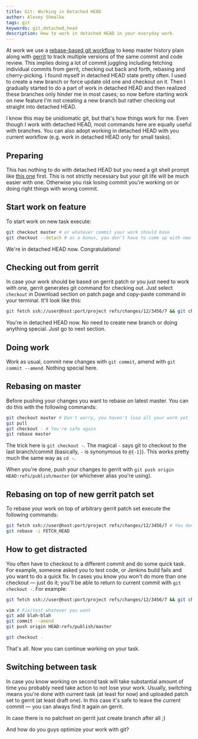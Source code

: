 ```yaml
---
title: Git: Working in Detached HEAD
author: Alexey Shmalko
tags: git
keywords: git,detached,head
description: How to work in detached HEAD in your everyday work.
---
```

At work we use a [rebase-based git workflow](http://unethicalblogger.com/2010/04/02/a-rebase-based-workflow.html) to keep master history plain along with [gerrit](https://code.google.com/p/gerrit/) to track multiple versions of the same commit and code review. This implies doing a lot of commit juggling including fetching individual commits from gerrit, checking out back and forth, rebasing and cherry-picking. I found myself in detached HEAD state pretty often. I used to create a new branch or force update old one and checkout on it. Then I gradually started to do a part of work in detached HEAD and then realized these branches only hinder me in most cases; so now before starting work on new feature I'm not creating a new branch but rather checking out straight into detached HEAD.

I know this may be unidiomatic git, but that's how things work for me. Even though I work with detached HEAD, most commands here are equally useful with branches. You can also adopt working in detached HEAD with you current workflow (e.g. work in detached HEAD only for small tasks).
<!--more-->

## Preparing

This has nothing to do with detached HEAD but you need a git shell prompt like [this one](https://github.com/olivierverdier/zsh-git-prompt "Informative git prompt for zsh") first. This is not strictly necessary but your git life will be much easier with one. Otherwise you risk losing commit you're working on or doing right things with wrong commit.

## Start work on feature

To start work on new task execute:

```bash
git checkout master # or whatever commit your work should base
git checkout --detach # as a bonus, you don't have to come up with new branch name
```

We're in detached HEAD now. Congratulations!

## Checking out from gerrit

In case your work should be based on gerrit patch or you just need to work with one, gerrit generates git command for checking out. Just select `checkout` in Download section on patch page and copy-paste command in your terminal. It'll look like this:

```bash
git fetch ssh://user@host:port/project refs/changes/12/3456/7 && git checkout FETCH_HEAD
```

You're in detached HEAD now. No need to create new branch or doing anything special. Just go to next section.

## Doing work

Work as usual, commit new changes with `git commit`, amend with `git commit --amend`. Nothing special here.

## Rebasing on master

Before pushing your changes you want to rebase on latest master. You can do this with the following commands:

```zsh
git checkout master # Don't worry, you haven't lose all your work yet
git pull
git checkout - # You're safe again
git rebase master
```

The trick here is `git checkout -`. The magical `-` says git to checkout to the last branch/commit (basically, `-` is synonymous to `@{-1}`). This works pretty much the same way as `cd -`.

When you're done, push your changes to gerrit with `git push origin HEAD:refs/publish/master` (or whichever alias you're using).

## Rebasing on top of new gerrit patch set

To rebase your work on top of arbitrary gerrit patch set execute the following commands:

```bash
git fetch ssh://user@host:port/project refs/changes/12/3456/7 # You don't need to checkout on fetched commit
git rebase -i FETCH_HEAD
```

## How to get distracted

You often have to checkout to a different commit and do some quick task. For example, someone asked you to test code, or Jenkins build fails and you want to do a quick fix. In cases you know you won't do more than one checkout &mdash; just do it; you'll be able to return to current commit with `git checkout -`. For example:

```bash
git fetch ssh://user@host:port/project refs/changes/12/3456/7 && git checkout FETCH_HEAD

vim # Fix/test whatever you want
git add blah-blah
git commit --amend
git push origin HEAD:refs/publish/master

git checkout -
```

That's all. Now you can continue working on your task.

## Switching between task

In case you know working on second task will take substantial amount of time you probably need take action to not lose your work. Usually, switching means you're done with current task (at least for now) and uploaded patch set to gerrit (at least draft one). In this case it's safe to leave the current commit &mdash; you can always find it again on gerrit.

In case there is no patchset on gerrit just create branch after all ;)

And how do you guys optimize your work with git?
